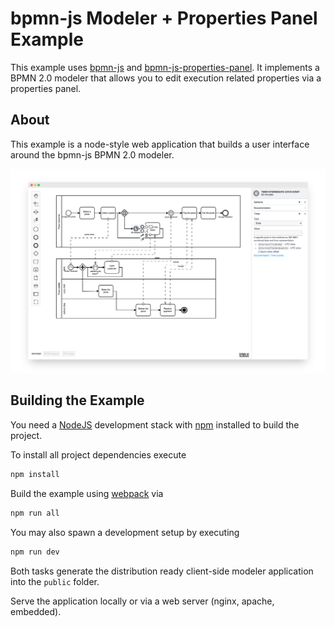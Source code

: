 # bpmn-js Modeler + Properties Panel Example

This example uses [bpmn-js](https://github.com/bpmn-io/bpmn-js) and [bpmn-js-properties-panel](https://github.com/bpmn-io/bpmn-js-properties-panel). It implements a BPMN 2.0 modeler that allows you to edit execution related properties via a properties panel.


## About

This example is a node-style web application that builds a user interface around the bpmn-js BPMN 2.0 modeler.

![demo application screenshot](./docs/screenshot.png "Screenshot of the modeler + properties panel example")


## Building the Example

You need a [NodeJS](http://nodejs.org) development stack with [npm](https://npmjs.org) installed to build the project.

To install all project dependencies execute

```sh
npm install
```

Build the example using [webpack](https://webpack.js.org/) via

```sh
npm run all
```

You may also spawn a development setup by executing

```sh
npm run dev
```

Both tasks generate the distribution ready client-side modeler application into the `public` folder.

Serve the application locally or via a web server (nginx, apache, embedded).
